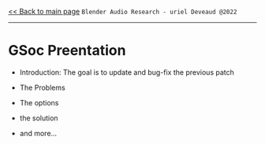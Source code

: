 [<< Back to main page](/../..) ```Blender Audio Research - uriel Deveaud @2022 ```

---

# GSoc Preentation

- Introduction: The goal is to update and bug-fix the previous patch

- The Problems

- The options

- the solution

- and more...
